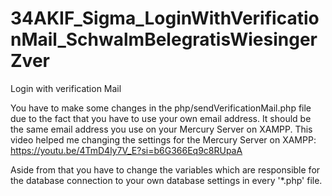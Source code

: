 # 34AKIF_Sigma_LoginWithVerificationMail_SchwalmBelegratisWiesingerZver
Login with verification Mail

You have to make some changes in the php/sendVerificationMail.php file due to the fact that you have to use your own email address.
It should be the same email address you use on your Mercury Server on XAMPP. 
This video helped me changing the settings for the Mercury Server on XAMPP: https://youtu.be/4TmD4ly7V_E?si=b6G366Eq9c8RUpaA

Aside from that you have to change the variables which are responsible for the database connection to your own database settings in every '*.php' file.
